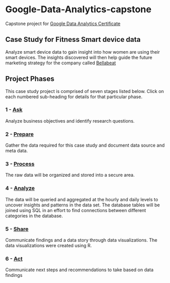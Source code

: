 # Google-Data-Analytics-capstone
Capstone project for <a href="https://www.coursera.org/professional-certificates/google-data-analytics" target="_blank">Google Data Analytics Certificate</a>

## Case Study for Fitness Smart device data

Analyze smart device data to gain insight into how women are using their smart devices. The insights discovered will then help guide the future marketing strategy for the company called  <a href="https://bellabeat.com/" target="_blank">Bellabeat</a>

## Project Phases

This case study project is comprised of seven stages listed below. Click on each numbered sub-heading for details for that particular phase.

### 1 - <a href="ASK.md" target="_blank">Ask</a>

Analyze business objectives and identify research questions.

### 2 - <a href="PREPARE.md" target="_blank">Prepare</a>

Gather the data required for this case study and document data source and meta data.<br/>


### 3 - <a href="PROCESS.md" target="_blank">Process</a>

The raw data will be organized and stored into a secure area.


### 4 - <a href="ANALYZE.md" target="_blank">Analyze</a>

The data will be queried and aggregated at the hourly and daily levels to uncover insights and patterns in the data set.  The database tables will be joined using SQL in an effort to find connections between different categories in the database.

### 5 - <a href="SHARE.md" target="_blank">Share</a>

Communicate findings and a data story through data visualizations. The data visualizations were created using R.

### 6 - <a href="ACT.md" target="_blank">Act</a>

Communicate next steps and recommendations to take based on data findings

